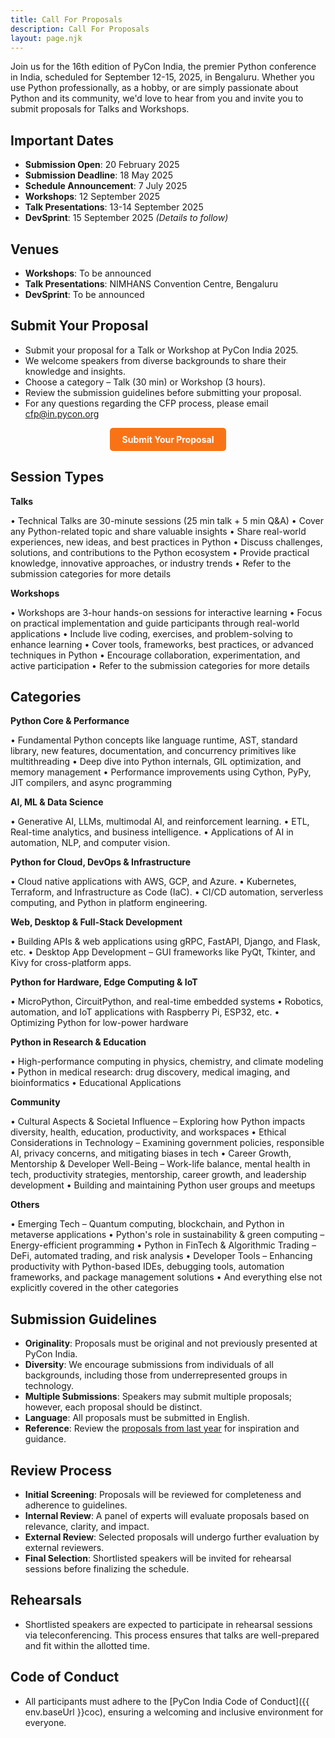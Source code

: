 ```yaml
---
title: Call For Proposals
description: Call For Proposals
layout: page.njk
---
```



Join us for the 16th edition of PyCon India, the premier Python conference in India, scheduled for September 12-15, 2025, in Bengaluru. Whether you use Python professionally, as a hobby, or are simply passionate about Python and its community, we'd love to hear from you and invite you to submit proposals for Talks and Workshops.

## Important Dates

- **Submission Open**: 20 February 2025
- **Submission Deadline**: 18 May 2025
- **Schedule Announcement**: 7 July 2025
- **Workshops**: 12 September 2025
- **Talk Presentations**: 13-14 September 2025
- **DevSprint**: 15 September 2025 *(Details to follow)*

## Venues

- **Workshops**: To be announced
- **Talk Presentations**: NIMHANS Convention Centre, Bengaluru
- **DevSprint**: To be announced


## Submit Your Proposal

- Submit your proposal for a Talk or Workshop at PyCon India 2025.
- We welcome speakers from diverse backgrounds to share their knowledge and insights.
- Choose a category – Talk (30 min) or Workshop (3 hours).
- Review the submission guidelines before submitting your proposal.
- For any questions regarding the CFP process, please email [cfp@in.pycon.org](mailto:cfp@in.pycon.org)

<div style="text-align: center;">
    <a href="https://cfp.in.pycon.org/2025/cfp" class="button" style="display: inline-block; padding: 10px 20px; background-color: #F97316; color: white; text-decoration: none; border-radius: 5px; font-weight: bold;">Submit Your Proposal</a>
</div>

## Session Types

**Talks**

• Technical Talks are 30-minute sessions (25 min talk + 5 min Q&A)
• Cover any Python-related topic and share valuable insights
• Share real-world experiences, new ideas, and best practices in Python
• Discuss challenges, solutions, and contributions to the Python ecosystem
• Provide practical knowledge, innovative approaches, or industry trends
• Refer to the submission categories for more details

**Workshops**

• Workshops are 3-hour hands-on sessions for interactive learning
• Focus on practical implementation and guide participants through real-world applications
• Include live coding, exercises, and problem-solving to enhance learning
• Cover tools, frameworks, best practices, or advanced techniques in Python
• Encourage collaboration, experimentation, and active participation
• Refer to the submission categories for more details


## Categories

**Python Core & Performance**

• Fundamental Python concepts like language runtime, AST, standard library, new features, documentation, and concurrency primitives like multithreading
• Deep dive into Python internals, GIL optimization, and memory management
• Performance improvements using Cython, PyPy, JIT compilers, and async programming

**AI, ML & Data Science**

• Generative AI, LLMs, multimodal AI, and reinforcement learning.
• ETL, Real-time analytics, and business intelligence.
• Applications of AI in automation, NLP, and computer vision.

**Python for Cloud, DevOps & Infrastructure**

• Cloud native applications with AWS, GCP, and Azure.
• Kubernetes, Terraform, and Infrastructure as Code (IaC).
• CI/CD automation, serverless computing, and Python in platform engineering.

**Web, Desktop & Full-Stack Development**

• Building APIs & web applications using gRPC, FastAPI, Django, and Flask, etc.
• Desktop App Development – GUI frameworks like PyQt, Tkinter, and Kivy for cross-platform apps.

**Python for Hardware, Edge Computing & IoT**

• MicroPython, CircuitPython, and real-time embedded systems
• Robotics, automation, and IoT applications with Raspberry Pi, ESP32, etc.
• Optimizing Python for low-power hardware

**Python in Research & Education**

• High-performance computing in physics, chemistry, and climate modeling
• Python in medical research: drug discovery, medical imaging, and bioinformatics
• Educational Applications

**Community**

• Cultural Aspects & Societal Influence – Exploring how Python impacts diversity, health, education, productivity, and workspaces
• Ethical Considerations in Technology – Examining government policies, responsible AI, privacy concerns, and mitigating biases in tech
• Career Growth, Mentorship & Developer Well-Being – Work-life balance, mental health in tech, productivity strategies, mentorship, career growth, and leadership development
• Building and maintaining Python user groups and meetups

**Others**

• Emerging Tech – Quantum computing, blockchain, and Python in metaverse applications
• Python's role in sustainability & green computing – Energy-efficient programming
• Python in FinTech & Algorithmic Trading – DeFi, automated trading, and risk analysis
• Developer Tools – Enhancing productivity with Python-based IDEs, debugging tools, automation frameworks, and package management solutions
• And everything else not explicitly covered in the other categories

## Submission Guidelines

- **Originality**: Proposals must be original and not previously presented at PyCon India.
- **Diversity**: We encourage submissions from individuals of all backgrounds, including those from underrepresented groups in technology.
- **Multiple Submissions**: Speakers may submit multiple proposals; however, each proposal should be distinct.
- **Language**: All proposals must be submitted in English.
- **Reference**: Review the [proposals from last year](https://in.pycon.org/cfp/2024/proposals/) for inspiration and guidance.

## Review Process

- **Initial Screening**: Proposals will be reviewed for completeness and adherence to guidelines.
- **Internal Review**: A panel of experts will evaluate proposals based on relevance, clarity, and impact.
- **External Review**: Selected proposals will undergo further evaluation by external reviewers.
- **Final Selection**: Shortlisted speakers will be invited for rehearsal sessions before finalizing the schedule.

## Rehearsals

- Shortlisted speakers are expected to participate in rehearsal sessions via teleconferencing. This process ensures that talks are well-prepared and fit within the allotted time.

## Code of Conduct

- All participants must adhere to the [PyCon India Code of Conduct]({{ env.baseUrl }}coc), ensuring a welcoming and inclusive environment for everyone.

